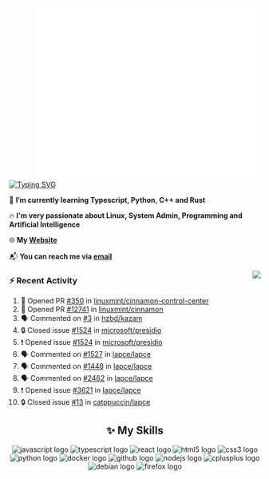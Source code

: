 <img align="right" width="450" src="github-metrics.svg">

[![Typing SVG](https://readme-typing-svg.herokuapp.com?duration=2500&vCenter=true&width=200&height=40&lines=Hello+World+👋)](https://git.io/typing-svg)

🌱 **I’m currently learning Typescript, Python, C++ and Rust**

🔥 **I'm very passionate about Linux, System Admin, Programming and Artificial Intelligence**

🌐 **My [Website](https://kpcofgs.github.io/)**

📬 **You can reach me via [email](mailto:shixian_sheng-2@protonmail.com)**

<a>
    <img align="right" height=210px src="https://github-readme-stats.vercel.app/api?username=KPCOFGS&theme=tokyonight&show_icons=true&show=prs_merged">
</a>

### ⚡ **Recent Activity**
<!--START_SECTION:activity-->
1. 💪 Opened PR [#350](https://github.com/linuxmint/cinnamon-control-center/pull/350) in [linuxmint/cinnamon-control-center](https://github.com/linuxmint/cinnamon-control-center)
2. 💪 Opened PR [#12741](https://github.com/linuxmint/cinnamon/pull/12741) in [linuxmint/cinnamon](https://github.com/linuxmint/cinnamon)
3. 🗣 Commented on [#3](https://github.com/hzbd/kazam/issues/3#issuecomment-2645773828) in [hzbd/kazam](https://github.com/hzbd/kazam)
4. 🔒 Closed issue [#1524](https://github.com/microsoft/presidio/issues/1524) in [microsoft/presidio](https://github.com/microsoft/presidio)
5. ❗ Opened issue [#1524](https://github.com/microsoft/presidio/issues/1524) in [microsoft/presidio](https://github.com/microsoft/presidio)
6. 🗣 Commented on [#1527](https://github.com/lapce/lapce/issues/1527#issuecomment-2640007618) in [lapce/lapce](https://github.com/lapce/lapce)
7. 🗣 Commented on [#1448](https://github.com/lapce/lapce/issues/1448#issuecomment-2639998715) in [lapce/lapce](https://github.com/lapce/lapce)
8. 🗣 Commented on [#2462](https://github.com/lapce/lapce/issues/2462#issuecomment-2608040362) in [lapce/lapce](https://github.com/lapce/lapce)
9. ❗ Opened issue [#3621](https://github.com/lapce/lapce/issues/3621) in [lapce/lapce](https://github.com/lapce/lapce)
10. 🔒 Closed issue [#13](https://github.com/catppuccin/lapce/issues/13) in [catppuccin/lapce](https://github.com/catppuccin/lapce)
<!--END_SECTION:activity-->

<div align="center">
    
## ✨ **My Skills**

  <img src="https://cdn.jsdelivr.net/gh/devicons/devicon/icons/javascript/javascript-original.svg" height="30" alt="javascript logo"  />
  <img src="https://cdn.jsdelivr.net/gh/devicons/devicon/icons/typescript/typescript-original.svg" height="30" alt="typescript logo"  />
  <img src="https://cdn.jsdelivr.net/gh/devicons/devicon/icons/react/react-original.svg" height="30" alt="react logo"  />
  <img src="https://cdn.jsdelivr.net/gh/devicons/devicon/icons/html5/html5-original.svg" height="30" alt="html5 logo"  />
  <img src="https://cdn.jsdelivr.net/gh/devicons/devicon/icons/css3/css3-original.svg" height="30" alt="css3 logo"  />
  <img src="https://cdn.jsdelivr.net/gh/devicons/devicon/icons/python/python-original.svg" height="30" alt="python logo"  />
  <img src="https://cdn.jsdelivr.net/gh/devicons/devicon/icons/docker/docker-original.svg" height="30" alt="docker logo"  />
  <img src="https://cdn.jsdelivr.net/gh/devicons/devicon/icons/github/github-original.svg" height="30" alt="github logo"  />
  <img src="https://cdn.jsdelivr.net/gh/devicons/devicon/icons/nodejs/nodejs-original.svg" height="30" alt="nodejs logo"  />
  <img src="https://cdn.jsdelivr.net/gh/devicons/devicon/icons/cplusplus/cplusplus-original.svg" height="30" alt="cplusplus logo"  />
  <img src="https://cdn.jsdelivr.net/gh/devicons/devicon/icons/debian/debian-original.svg" height="30" alt="debian logo"  />
  <img src="https://cdn.jsdelivr.net/gh/devicons/devicon/icons/firefox/firefox-original.svg" height="30" alt="firefox logo"  />
</div>
